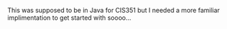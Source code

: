 This was supposed to be in Java for CIS351 but I needed a more familiar implimentation to get started with soooo...